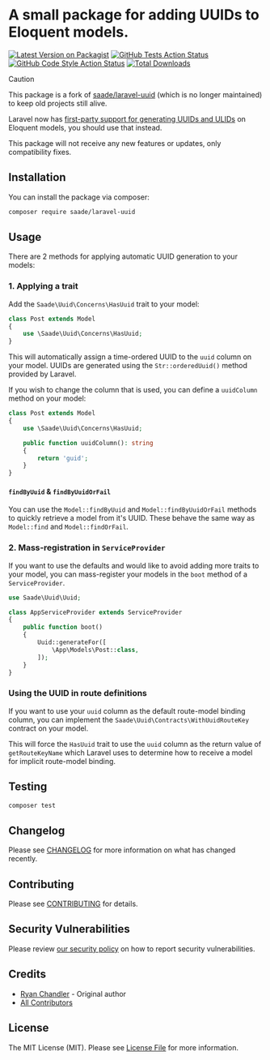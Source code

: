 # A small package for adding UUIDs to Eloquent models.

[![Latest Version on Packagist](https://img.shields.io/packagist/v/saade/laravel-uuid.svg?style=flat-square)](https://packagist.org/packages/saade/laravel-uuid)
[![GitHub Tests Action Status](https://img.shields.io/github/workflow/status/saade/laravel-uuid/run-tests?label=tests)](https://github.com/saade/laravel-uuid/actions?query=workflow%3Arun-tests+branch%3Amain)
[![GitHub Code Style Action Status](https://img.shields.io/github/workflow/status/saade/laravel-uuid/Check%20&%20fix%20styling?label=code%20style)](https://github.com/saade/laravel-uuid/actions?query=workflow%3A"Check+%26+fix+styling"+branch%3Amain)
[![Total Downloads](https://img.shields.io/packagist/dt/saade/laravel-uuid.svg?style=flat-square)](https://packagist.org/packages/saade/laravel-uuid)

> [!CAUTION]
> This package is a fork of [saade/laravel-uuid](https://packagist.org/packages/saade/laravel-uuid) (which is no longer maintained) to keep old projects still alive.
>
> Laravel now has [first-party support for generating UUIDs and ULIDs](https://laravel.com/docs/eloquent#uuid-and-ulid-keys) on Eloquent models, you should use that instead.
>
> This package will not receive any new features or updates, only compatibility fixes.

## Installation

You can install the package via composer:

```bash
composer require saade/laravel-uuid
```

## Usage

There are 2 methods for applying automatic UUID generation to your models:

### 1. Applying a trait

Add the `Saade\Uuid\Concerns\HasUuid` trait to your model:

```php
class Post extends Model
{
    use \Saade\Uuid\Concerns\HasUuid;
}
```

This will automatically assign a time-ordered UUID to the `uuid` column on your model. UUIDs are generated using the `Str::orderedUuid()` method provided by Laravel.

If you wish to change the column that is used, you can define a `uuidColumn` method on your model:

```php
class Post extends Model
{
    use \Saade\Uuid\Concerns\HasUuid;

    public function uuidColumn(): string
    {
        return 'guid';
    }
}
```

#### `findByUuid` & `findByUuidOrFail`

You can use the `Model::findByUuid` and `Model::findByUuidOrFail` methods to quickly retrieve a model from it's UUID. These behave the same way as `Model::find` and `Model::findOrFail`.

### 2. Mass-registration in `ServiceProvider`

If you want to use the defaults and would like to avoid adding more traits to your model, you can mass-register your models in the `boot` method of a `ServiceProvider`.

```php
use Saade\Uuid\Uuid;

class AppServiceProvider extends ServiceProvider
{
    public function boot()
    {
        Uuid::generateFor([
            \App\Models\Post::class,
        ]);
    }
}
```

### Using the UUID in route definitions

If you want to use your `uuid` column as the default route-model binding column, you can implement the `Saade\Uuid\Contracts\WithUuidRouteKey` contract on your model.

This will force the `HasUuid` trait to use the `uuid` column as the return value of `getRouteKeyName` which Laravel uses to determine how to receive a model for implicit route-model binding.

## Testing

```bash
composer test
```

## Changelog

Please see [CHANGELOG](CHANGELOG.md) for more information on what has changed recently.

## Contributing

Please see [CONTRIBUTING](.github/CONTRIBUTING.md) for details.

## Security Vulnerabilities

Please review [our security policy](../../security/policy) on how to report security vulnerabilities.

## Credits

- [Ryan Chandler](https://github.com/ryangjchandler) - Original author
- [All Contributors](../../contributors)

## License

The MIT License (MIT). Please see [License File](LICENSE.md) for more information.
